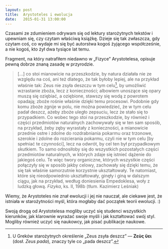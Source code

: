```yaml
---
layout: post
title:  Arystoteles i ewolucja
date:   2015-01-31 13:00:00
---
```

Czasami ze zdumieniem odrywam się od lektury starożytnych tekstów i upewniam się, czy czytam właściwą książkę. Dzieje się tak zwłaszcza, gdy czytam coś, co wydaje mi się być autorstwa kogoś żyjącego współcześnie, a nie kogoś, kto żył dwa tysiące lat temu.

Fragment, na który natrafiłem niedawno w „Fizyce” Arystotelesa, opisuje pewną dobrze znaną zasadę w przyrodzie. 

> […] co stoi mianowicie na przeszkodzie, by natura działała nie ze względu na coś, ani też dlatego, że tak byłoby lepiej, ale na przykład właśnie tak: Zeus nie zsyła deszczu w tym celu[^1], by umożliwić wzrastanie zboża, lecz z konieczności; albowiem unoszące się opary muszą się oziębiać, a oziębione, stawszy się wodą z powrotem opadają; zboże rośnie właśnie dzięki temu procesowi. Podobnie gdy komu zboże zgnije w polu, nie można powiedzieć, że w tym celu padał deszcz, ażeby zboże uległo zepsuciu, lecz że stało się to przypadkiem. Co wobec tego stoi na przeszkodzie, by również i części przedmiotów naturalnych zachowywały się w ten sam sposób, na przykład, żeby zęby wyrastały z konieczności, a mianowicie przednie ostre i zdolne do rozdrabniania pokarmu oraz trzonowe, szerokie i zdolne do rozcierania pokarmu, czyli nie w tym celu [by spełniać te czynności], lecz na odwrót, by cel ten był przypadkowym skutkiem. To samo odnosiłoby się do wszystkich pozostałych części przedmiotów naturalnych, w których zdaje się istnieć dążenie do jakiegoś celu. Te więc twory organiczne, których wszystkie części połączyły się w sposób jakby celowy, zachowały się dzięki temu, że się tak właśnie samorzutnie korzystnie ukształtowały. Te natomiast, które się nieodpowiednio ukształtowały, ginęły i giną w dalszym ciągu, jak na przykład, według doniesienia Empedoklesa, woły z ludzką głową. *Fizyka*, ks. II, 198b (tłum. Kazimierz Leśniak)

Wiemy, że Arystoteles nie znał ewolucji i jej nie nauczał, ale ciekawe jest, że istniała w starożytności myśl, która mogłaby dać początek teorii ewolucji. :)

Swoją drogą od Arystotelesa mogliby uczyć się studenci wszystkich kierunków, jak klarownie wyrażać swoje myśli i jak kształtować swój styl. Mogliby również uczyć się naukowcy, jak pisać publikacje naukowe.

[^1]: U Greków starożytnych określenie „Zeus zsyła deszcz” — **Ζεὺς ὕει** (dosł. *Zeus pada*), znaczy tyle co „pada deszcz”.
